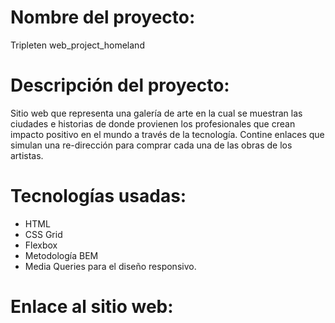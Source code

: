 # Nombre del proyecto:

Tripleten web_project_homeland

# Descripción del proyecto:

Sitio web que representa una galería de arte en la cual se muestran las ciudades e historias de donde provienen los profesionales que crean impacto positivo en el mundo a través de la tecnología.
Contine enlaces que simulan una re-dirección para comprar cada una de las obras de los artistas.

# Tecnologías usadas:

- HTML
- CSS Grid
- Flexbox
- Metodología BEM
- Media Queries para el diseño responsivo.

# Enlace al sitio web:
